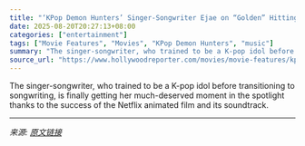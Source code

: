 ```yaml
---
title: "‘KPop Demon Hunters’ Singer-Songwriter Ejae on “Golden” Hitting No. 1 on Hot 100: “I Cried All Day”"
date: 2025-08-20T20:27:13+08:00
categories: ["entertainment"]
tags: ["Movie Features", "Movies", "KPop Demon Hunters", "music"]
summary: "The singer-songwriter, who trained to be a K-pop idol before transitioning to songwriting, is finally getting her much-deserved moment in the spotlight thanks to the success of the Netflix animated fi"
source_url: "https://www.hollywoodreporter.com/movies/movie-features/kpop-demon-hunters-ejae-hot-100-golden-1236349145/"
---
```


The singer-songwriter, who trained to be a K-pop idol before transitioning to songwriting, is finally getting her much-deserved moment in the spotlight thanks to the success of the Netflix animated film and its soundtrack.

---

*来源: [原文链接](https://www.hollywoodreporter.com/movies/movie-features/kpop-demon-hunters-ejae-hot-100-golden-1236349145/)*
